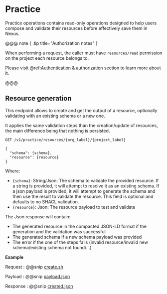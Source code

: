 # Practice
Practice operations contains read-only operations designed to help users compose and validate their
resources before effectively save them in Nexus.

@@@ note { .tip title="Authorization notes" }

When performing a request, the caller must have `resources/read` permission on the project each resource belongs to.

Please visit @ref:[Authentication & authorization](authentication.md) section to learn more about it.

@@@

## Resource generation

This endpoint allows to create and get the output of a resource, optionally validating with an
existing schema or a new one.

It applies the same validation steps than the creation/update of resources, the main difference being 
that nothing is persisted.

```
GET /v1/practice/resources/{org_label}/{project_label}

{
  "schema": {schema},
  "resource": {resource}
}
```

Where:

* `{schema}`: String/Json: The schema to validate the provided resource. If a string is provided, it will attempt to resolve it as an existing schema.
If a json payload is provided, it will attempt to generate the schema and then use the result to validate the resource.
This field is optional and defaults to no SHACL validation.
* `{resource}`: Json: The resource payload to test and validate

The Json response will contain:
* The generated resource in the compacted JSON-LD format if the generation and the validation was successful
* The generated schema if a new schema payload was provided
* The error if the one of the steps fails (invalid resource/invalid new schema/existing schema not found/...)

**Example**

Request
:   @@snip [create.sh](assets/practice/resources/generate.sh)

Payload
:   @@snip [payload.json](assets/practice/resources/payload.json)

Response
:   @@snip [created.json](assets/practice/resources/generated.json)